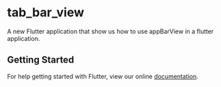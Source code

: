# tab_bar_view

A new Flutter application that show us how to use appBarView in a flutter application.

## Getting Started

For help getting started with Flutter, view our online
[documentation](https://flutter.io/).
